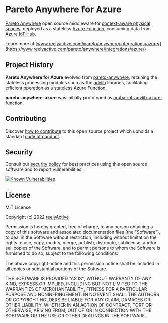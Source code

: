 Pareto Anywhere for Azure
=========================

[Pareto Anywhere](https://www.reelyactive.com/pareto/anywhere/) open source middleware for [context-aware physical spaces](https://www.reelyactive.com/context-aware-physical-spaces), deployed as a stateless [Azure Function](https://azure.microsoft.com/products/functions/), consuming data from [Azure IoT Hub](https://azure.microsoft.com/products/iot-hub/).

Learn more at [www.reelyactive.com/pareto/anywhere/integrations/azure/](https://www.reelyactive.com/pareto/anywhere/integrations/azure/)


Project History
---------------

__Pareto Anywhere for Azure__ evolved from [pareto-anywhere](https://github.com/reelyactive/pareto-anywhere/), retaining the stateless processing modules such as the [advlib](https://github.com/reelyactive/advlib) libraries, facilitating efficient operation as a stateless Azure Function.

__pareto-anywhere-azure__ was initially prototyped as [aruba-iot-advlib-azure-function](https://github.com/reelyactive/aruba-iot-advlib-azure-function).


Contributing
------------

Discover [how to contribute](CONTRIBUTING.md) to this open source project which upholds a standard [code of conduct](CODE_OF_CONDUCT.md).


Security
--------

Consult our [security policy](SECURITY.md) for best practices using this open source software and to report vulnerabilities.

[![Known Vulnerabilities](https://snyk.io/test/github/reelyactive/pareto-anywhere-azure/badge.svg)](https://snyk.io/test/github/reelyactive/pareto-anywhere-azure)


License
-------

MIT License

Copyright (c) 2022 [reelyActive](https://www.reelyactive.com)

Permission is hereby granted, free of charge, to any person obtaining a copy of this software and associated documentation files (the "Software"), to deal in the Software without restriction, including without limitation the rights to use, copy, modify, merge, publish, distribute, sublicense, and/or sell copies of the Software, and to permit persons to whom the Software is furnished to do so, subject to the following conditions:

The above copyright notice and this permission notice shall be included in all copies or substantial portions of the Software.

THE SOFTWARE IS PROVIDED "AS IS", WITHOUT WARRANTY OF ANY KIND, EXPRESS OR 
IMPLIED, INCLUDING BUT NOT LIMITED TO THE WARRANTIES OF MERCHANTABILITY, 
FITNESS FOR A PARTICULAR PURPOSE AND NONINFRINGEMENT. IN NO EVENT SHALL THE 
AUTHORS OR COPYRIGHT HOLDERS BE LIABLE FOR ANY CLAIM, DAMAGES OR OTHER 
LIABILITY, WHETHER IN AN ACTION OF CONTRACT, TORT OR OTHERWISE, ARISING FROM, 
OUT OF OR IN CONNECTION WITH THE SOFTWARE OR THE USE OR OTHER DEALINGS IN 
THE SOFTWARE.

